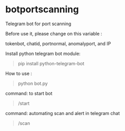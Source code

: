 # botportscanning
Telegram bot for port scanning

Before use it, please change on this variable :

tokenbot, chatid, portnormal, anomalyport, and IP

Install python telegram bot module:
>pip install python-telegram-bot

How to use :
> python bot.py

command: to start bot
>/start

command: automating scan and alert in telegram chat
>/scan 
